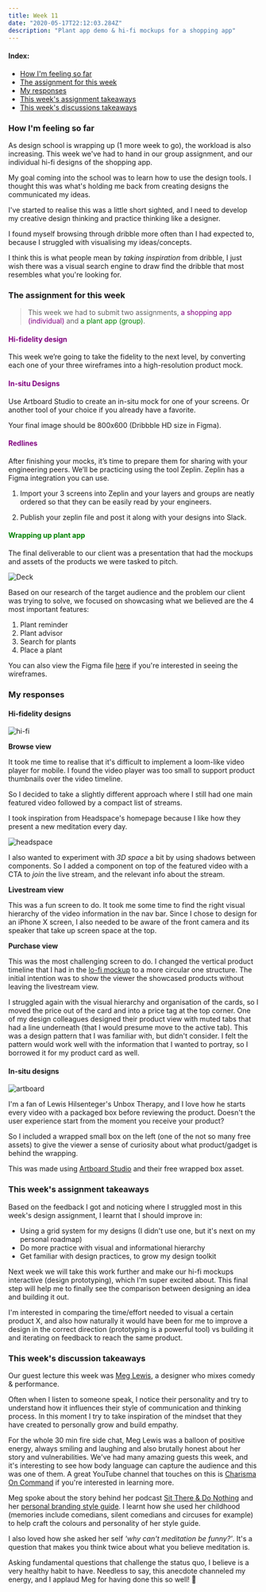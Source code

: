 ```yaml
---
title: Week 11
date: "2020-05-17T22:12:03.284Z"
description: "Plant app demo & hi-fi mockups for a shopping app"
---
```


#### Index:

- [How I'm feeling so far](#howAmIfeeling)
- [The assignment for this week](#assignment)
- [My responses](#responses)
- [This week's assignment takeaways](#assignmentTakeaways)
- [This week's discussions takeaways](#discussionTakeaways)

### <a name="howAmIfeeling"></a> How I'm feeling so far

As design school is wrapping up (1 more week to go), the workload is also increasing. This week we've had to hand in our group assignment, and our individual hi-fi designs of the shopping app.

My goal coming into the school was to learn how to use the design tools. I thought this was what's holding me back from creating designs the communicated my ideas.

I've started to realise this was a little short sighted, and I need to develop my creative design thinking and practice thinking like a designer.

I found myself browsing through dribble more often than I had expected to, because I struggled with visualising my ideas/concepts.

I think this is what people mean by _taking inspiration_ from dribble, I just wish there was a visual search engine to draw find the dribble that most resembles what you're looking for.

### <a name="assignment"></a> The assignment for this week

> This week we had to submit two assignments, <span style="color:purple">a shopping app (individual)</span> and <span style="color:green">a plant app (group)</span>.

#### <span style="color:purple"> Hi-fidelity design </span>

This week we’re going to take the fidelity to the next level, by converting each one of your three wireframes into a high-resolution product mock.

#### <span style="color:purple"> In-situ Designs</span>

Use Artboard Studio to create an in-situ mock for one of your screens. Or another tool of your choice if you already have a favorite.

Your final image should be 800x600 (Dribbble HD size in Figma).

#### <span style="color:purple"> Redlines</span>

After finishing your mocks, it’s time to prepare them for sharing with your engineering peers. We’ll be practicing using the tool Zeplin. Zeplin has a Figma integration you can use.

1. Import your 3 screens into Zeplin and your layers and groups are neatly ordered so that they can be easily read by your engineers.

2. Publish your zeplin file and post it along with your designs into Slack.

#### <span style="color:green">Wrapping up plant app</span>

The final deliverable to our client was a presentation that had the mockups and assets of the products we were tasked to pitch. 

![Deck](./deck.gif)

Based on our research of the target audience and the problem our client was trying to solve, we focused on showcasing what we believed are the 4 most important features:

1. Plant reminder
2. Plant advisor 
3. Search for plants
4. Place a plant

You can also view the Figma file [here](https://www.figma.com/file/z3anIBkjtEG3qvJs4KVPBj/Pretty-Good-Designers?node-id=264%3A8) if you're interested in seeing the wireframes. 

### <a name="responses"></a> My responses

#### Hi-fidelity designs

![hi-fi](./hi-fi.png)

**Browse view**

It took me time to realise that it's difficult to implement a loom-like video player for mobile. I found the video player was too small to support product thumbnails over the video timeline.

So I decided to take a slightly different approach where I still had one main featured video followed by a compact list of streams. 

I took inspiration from Headspace's homepage because I like how they present a new meditation every day.

![headspace](./headspace.png)

I also wanted to experiment with _3D space_ a bit by using shadows between components. So I added a component on top of the featured video with a CTA to _join_ the live stream, and the relevant info about the stream.

**Livestream view**

This was a fun screen to do. It took me some time to find the right visual hierarchy of the video information in the nav bar. Since I chose to design for an iPhone X screen, I also needed to be aware of the front camera and its speaker that take up screen space at the top.

**Purchase view**

This was the most challenging screen to do. I changed the vertical product timeline that I had in the [lo-fi mockup](/week-10) to a more circular one structure. The initial intention was to show the viewer the showcased products without leaving the livestream view.

I struggled again with the visual hierarchy and organisation of the cards, so I moved the price out of the card and into a price tag at the top corner. One of my design colleagues designed their product view with muted tabs that had a line underneath (that I would presume move to the active tab). This was a design pattern that I was familiar with, but didn't consider. I felt the pattern would work well with the information that I wanted to portray, so I borrowed it for my product card as well.

#### In-situ designs

![artboard](./artboard.png)

I'm a fan of Lewis Hilsenteger's Unbox Therapy, and I love how he starts every video with a packaged box before reviewing the product. Doesn't the user experience start from the moment you receive your product?

So I included a wrapped small box on the left (one of the not so many free assets) to give the viewer a sense of curiosity about what product/gadget is behind the wrapping.

This was made using [Artboard Studio](https://artboard.studio/) and their free wrapped box asset.

### <a name="assignmentTakeaways"></a> This week's assignment takeaways

Based on the feedback I got and noticing where I struggled most in this week's design assignment, I learnt that I should improve in:

- Using a grid system for my designs (I didn't use one, but it's next on my personal roadmap)
- Do more practice with visual and informational hierarchy
- Get familiar with design practices, to grow my design toolkit

Next week we will take this work further and make our hi-fi mockups interactive (design prototyping), which I'm super excited about. This final step will help me to finally see the comparison between designing an idea and building it out.

I'm interested in comparing the time/effort needed to visual a certain product X, and also how naturally it would have been for me to improve a design in the correct direction (prototyping is a powerful tool) vs building it and iterating on feedback to reach the same product.

### <a name="discussionTakeaways"></a> This week's discussion takeaways

Our guest lecture this week was [Meg Lewis](https://twitter.com/yourbuddymeg), a designer who mixes comedy & performance.

Often when I listen to someone speak, I notice their personality and try to understand how it influences their style of communication and thinking process. In this moment I try to take inspiration of the mindset that they have created to personally grow and build empathy.

For the whole 30 min fire side chat, Meg Lewis was a balloon of positive energy, always smiling and laughing and also brutally honest about her story and vulnerabilities. We've had many amazing guests this week, and it's interesting to see how body language can capture the audience and this was one of them. A great YouTube channel that touches on this is [Charisma On Command](https://www.youtube.com/user/charismaoncommand) if you're interested in learning more.

Meg spoke about the story behind her podcast [Sit There & Do Nothing](https://sitthereanddonothing.com/) and her [personal branding style guide](https://www.fulltimeyou.co/). I learnt how she used her childhood (memories include comedians, silent comedians and circuses for example) to help craft the colours and personality of her style guide.

I also loved how she asked her self _'why can't meditation be funny?'_. It's a question that makes you think twice about what you believe meditation is.

Asking fundamental questions that challenge the status quo, I believe is a very healthy habit to have. Needless to say, this anecdote channeled my energy, and I applaud Meg for having done this so well! 👏
